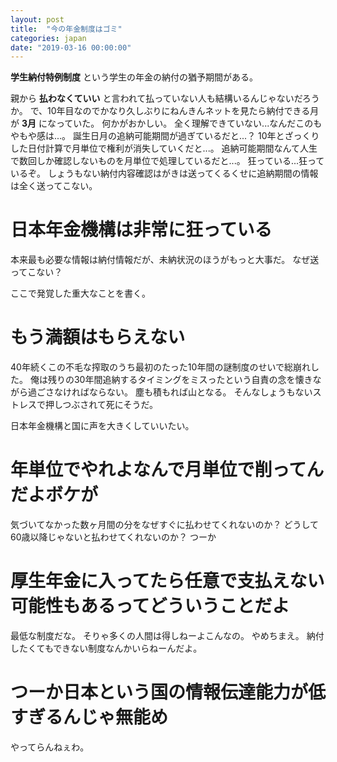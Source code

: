 ```yaml
---
layout: post
title:  "今の年金制度はゴミ"
categories: japan
date: "2019-03-16 00:00:00"
---
```


**学生納付特例制度** という学生の年金の納付の猶予期間がある。

親から **払わなくていい** と言われて払っていない人も結構いるんじゃないだろうか。
で、10年目なのでかなり久しぶりにねんきんネットを見たら納付できる月が **3月** になっていた。
何かがおかしい。
全く理解できていない...なんだこのもやもや感は...。
誕生日月の追納可能期間が過ぎているだと...？
10年とざっくりした日付計算で月単位で権利が消失していくだと...。
追納可能期間なんて人生で数回しか確認しないものを月単位で処理しているだと...。
狂っている...狂っているぞ。
しょうもない納付内容確認はがきは送ってくるくせに追納期間の情報は全く送ってこない。

# 日本年金機構は非常に狂っている

本来最も必要な情報は納付情報だが、未納状況のほうがもっと大事だ。
なぜ送ってこない？

ここで発覚した重大なことを書く。

# もう満額はもらえない

40年続くこの不毛な搾取のうち最初のたった10年間の謎制度のせいで総崩れした。
俺は残りの30年間追納するタイミングをミスったという自責の念を懐きながら過ごさなければならない。
塵も積もれば山となる。
そんなしょうもないストレスで押しつぶされて死にそうだ。

日本年金機構と国に声を大きくしていいたい。

# 年単位でやれよなんで月単位で削ってんだよボケが

気づいてなかった数ヶ月間の分をなぜすぐに払わせてくれないのか？
どうして60歳以降じゃないと払わせてくれないのか？
つーか

# 厚生年金に入ってたら任意で支払えない可能性もあるってどういうことだよ

最低な制度だな。
そりゃ多くの人間は得しねーよこんなの。
やめちまえ。
納付したくてもできない制度なんかいらねーんだよ。

# つーか日本という国の情報伝達能力が低すぎるんじゃ無能め

やってらんねぇわ。
